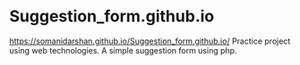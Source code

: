 # Suggestion_form.github.io
https://somanidarshan.github.io/Suggestion_form.github.io/
Practice project using web technologies. A simple suggestion form using php.
